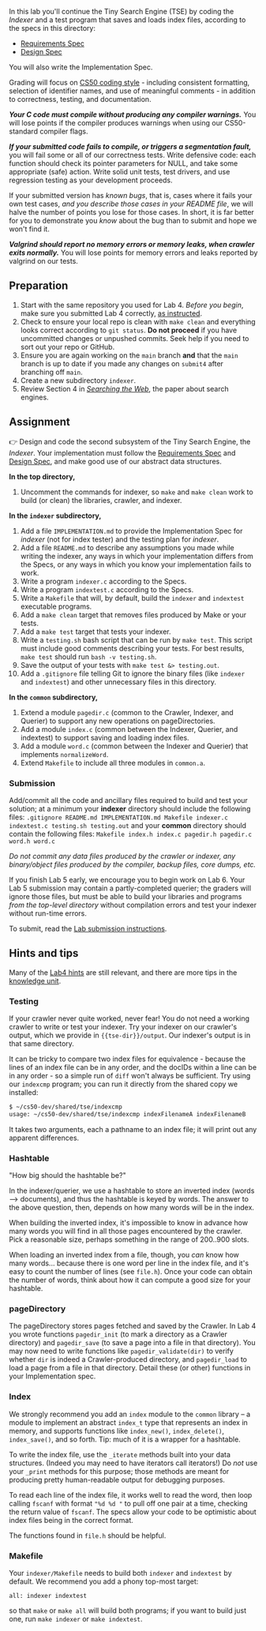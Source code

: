 In this lab you'll continue the Tiny Search Engine (TSE) by coding the *Indexer* and a test program that saves and loads index files, according to the specs in this directory:

* [Requirements Spec](REQUIREMENTS.md)
* [Design Spec](DESIGN.md)

You will also write the Implementation Spec.

Grading will focus on [CS50 coding style]({{labs}}/style.md) - including consistent formatting, selection of identifier names, and use of meaningful comments - in addition to correctness, testing, and documentation.

***Your C code must compile without producing any compiler warnings.***  You will lose points if the compiler produces warnings when using our CS50-standard compiler flags.

***If your submitted code fails to compile, or triggers a segmentation fault,*** you will fail some or all of our correctness tests.
Write defensive code: each function should check its pointer parameters for NULL, and take some appropriate (safe) action.
Write solid unit tests, test drivers, and use regression testing as your development proceeds.

If your submitted version has *known bugs*, that is, cases where it fails your own test cases, *and you describe those cases in your README file*, we will halve the number of points you lose for those cases.
In short, it is far better for you to demonstrate you *know* about the bug than to submit and hope we won't find it.

***Valgrind should report no memory errors or memory leaks, when crawler exits normally.***
You will lose points for memory errors and leaks reported by valgrind on our tests.

## Preparation

1. Start with the same repository you used for Lab 4.
*Before you begin*, make sure you submitted Lab 4 correctly, [as instructed]({{labs}}/submit.md).
1. Check to ensure your local repo is clean with `make clean` and everything looks correct according to `git status`.
    **Do not proceed** if you have uncommitted changes or unpushed commits.
    Seek help if you need to sort out your repo or GitHub.
1. Ensure you are again working on the `main` branch **and** that the `main` branch is up to date if you made any changes on `submit4` after branching off `main`.
1. Create a new subdirectory `indexer`.
1. Review Section 4 in *[Searching the Web]({{unit}}/media/searchingtheweb.pdf)*, the paper about search engines.

## Assignment

:point_right: 
Design and code the second subsystem of the Tiny Search Engine, the *Indexer*.
Your implementation must follow the [Requirements Spec](REQUIREMENTS.md) and [Design Spec](DESIGN.md), and make good use of our abstract data structures.

**In the top directory,**

 1. Uncomment the commands for indexer, so `make` and `make clean` work to build (or clean) the libraries, crawler, and indexer.

**In the `indexer` subdirectory,**

1. Add a file `IMPLEMENTATION.md` to provide the Implementation Spec for *indexer* (not for index tester) and the testing plan for *indexer*.
1. Add a file `README.md` to describe any assumptions you made while writing the indexer, any ways in which your implementation differs from the Specs, or any ways in which you know your implementation fails to work.
1. Write a program `indexer.c` according to the Specs.
1. Write a program `indextest.c` according to the Specs.
1. Write a `Makefile` that will, by default, build the `indexer` and `indextest` executable programs.
1. Add a `make clean` target that removes files produced by Make or your tests.
1. Add a `make test` target that tests your indexer.
1. Write a `testing.sh` bash script that can be run by `make test`.
 This script must include good comments describing your tests.
 For best results, `make test` should run `bash -v testing.sh`.
1. Save the output of your tests with `make test &> testing.out`.
1. Add a `.gitignore` file telling Git to ignore the binary files (like `indexer` and `indextest`) and other unnecessary files in this directory.

**In the `common` subdirectory,**

1. Extend a module `pagedir.c` (common to the Crawler, Indexer, and Querier) to support any new operations on pageDirectories.
1. Add a module `index.c` (common between the Indexer, Querier, and indextest) to support saving and loading index files.
1. Add a module `word.c` (common between the Indexer and Querier) that implements `normalizeWord`.
1. Extend `Makefile` to include all three modules in `common.a`.

### Submission

Add/commit all the code and ancillary files required to build and test your solution; at a minimum your **indexer** directory should include the following files:
`.gitignore README.md IMPLEMENTATION.md Makefile indexer.c indextest.c testing.sh testing.out`
and your **common** directory should contain the following files:
`Makefile index.h index.c pagedir.h pagedir.c word.h word.c`

*Do not commit any data files produced by the crawler or indexer, any binary/object files produced by the compiler, backup files, core dumps, etc.*

If you finish Lab 5 early, we encourage you to begin work on Lab 6.
Your Lab 5 submission may contain a partly-completed querier; the graders will ignore those files, but must be able to build your libraries and programs *from the top-level directory* without compilation errors and test your indexer without run-time errors.

To submit, read the [Lab submission instructions]({{labs}}/submit.md).

## Hints and tips

Many of the [Lab4 hints](../crawler/README.md) are still relevant, and there are more tips in the [knowledge unit]({{unit}}/indexer.md).

### Testing

If your crawler never quite worked, never fear!
You do not need a working crawler to write or test your indexer.
Try your indexer on our crawler's output, which we provide in `{{tse-dir}}/output`.
Our indexer's output is in that same directory.

It can be tricky to compare two index files for equivalence - because the lines of an index file can be in any order, and the docIDs within a line can be in any order - so a simple run of `diff` won't always be sufficient.
Try using our `indexcmp` program; you can run it directly from the shared copy we installed:

```bash
$ ~/cs50-dev/shared/tse/indexcmp
usage: ~/cs50-dev/shared/tse/indexcmp indexFilenameA indexFilenameB
```

It takes two arguments, each a pathname to an index file; it will print out any apparent differences.

### Hashtable

"How big should the hashtable be?"

In the indexer/querier, we use a hashtable to store an inverted index (words –> documents), and thus the hashtable is keyed by words.
The answer to the above question, then, depends on how many words will be in the index.

When building the inverted index, it's impossible to know in advance how many words you will find in all those pages encountered by the crawler.
Pick a reasonable size, perhaps something in the range of 200..900 slots.

When loading an inverted index from a file, though, you *can* know how many words... because there is one word per line in the index file, and it's easy to count the number of lines (see `file.h`).
Once your code can obtain the number of words, think about how it can compute a good size for your hashtable.

### pageDirectory

The pageDirectory stores pages fetched and saved by the Crawler.
In Lab 4 you wrote functions `pagedir_init` (to mark a directory as a Crawler directory) and `pagedir_save` (to save a page into a file in that directory).
You may now need to write functions like `pagedir_validate(dir)` to verify whether `dir` is indeed a Crawler-produced directory,
and `pagedir_load` to load a page from a file in that directory.
Detail these (or other) functions in your Implementation spec.

### Index

We strongly recommend you add an `index` module to the `common` library – a module to implement an abstract `index_t` type that represents an index in memory, and supports functions like `index_new()`, `index_delete()`, `index_save()`, and so forth.
Tip: much of it is a wrapper for a hashtable.

To write the index file, use the `_iterate` methods built into your data structures.
(Indeed you may need to have iterators call iterators!)
Do *not* use your `_print` methods for this purpose; those methods are meant for producing pretty human-readable output for debugging purposes.

To read each line of the index file, it works well to read the word, then loop calling `fscanf` with format `"%d %d "` to pull off one pair at a time, checking the return value of `fscanf`.
The specs allow your code to be optimistic about index files being in the correct format.

The functions found in `file.h` should be helpful.

### Makefile

Your `indexer/Makefile` needs to build both `indexer` and `indextest` by default.
We recommend you add a phony top-most target:

```make
all: indexer indextest
```

so that `make` or `make all` will build both programs; if you want to build just one, run `make indexer` or `make indextest`.
